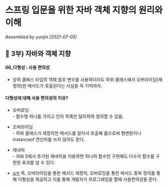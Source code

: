 # 스프링 입문을 위한 자바 객체 지향의 원리와 이해 
_Assembled by yunjin (2021-07-05)_ 
</br> 

 
## 📍 3부) 자바와 객체 지향 

#### 06_다형성 : 사용 편의성 
- 상위 클래스 타입의 객체 참조 변수를 사용하더라도 하위 클래스에서 오버라이딩(재정의)한 메서드가 호출된다는 사실을 꼭 기억하자. 

#### 다형성에 대해 사용 편의성의 이유? 
  - 오버로딩  
    \- 함수명 하나를 가지고 인자 목록만 달리하여 정의할 수 있음.  

  - 오버라이딩  
    \- 하위 클래스가 재정의한 메서드를 알아서 호출해 줌으로써 형변환이나 instanceof 연산자를 쓰지 않아도 된다.  
    
  - 제네릭   
    \- 자바 5에서 추가된 제네릭을 이용하면 하나의 함수만 구현해도 다수의 함수를 구현한 효과를 낼 수 있다.  
    
  - [`요약`]() 즉, 오버라이딩을 통한 메서드 재정의, 오버로딩을 통한 메서드 중복 정의를 통해 다형성을 제공하고 이를 통해 개발자가 프로그래밍을 할때 사용편의성을 준다.

